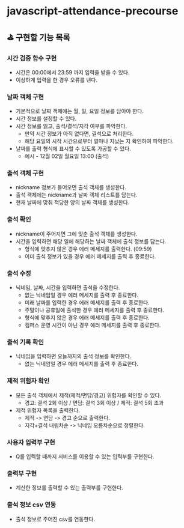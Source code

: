 # javascript-attendance-precourse

## ⛳ 구현할 기능 목록

### 시간 검증 함수 구현

- 시간은 00:00에서 23:59 까지 입력을 받을 수 있다.
- 이상하게 입력을 한 경우 오류를 낸다.

### 날짜 객체 구현

- 기본적으로 날짜 객체에는 월, 일, 요일 정보를 담아야 한다.
- 시간 정보를 설정할 수 있다.
- 시간 정보를 읽고, 출석/결석/지각 여부를 파악한다.
  - 만약 시간 정보가 아직 없다면, 결석으로 처리한다.
  - 해당 요일의 시작 시간으로부터 얼마나 지났는 지 확인하여 파악한다.
- 날짜를 출력 형식에 표시할 수 있도록 가공할 수 있다.
  - 예시 - 12월 02일 월요일 13:00 (출석)

### 출석 객체 구현

- nickname 정보가 들어오면 출석 객체를 생성한다.
- 출석 객체에는 nickname과 날짜 객체 리스트를 담는다.
- 현재 날짜에 맞춰 적당한 양의 날짜 객체를 생성한다.

### 출석 확인

- nickname이 주어지면 그에 맞춘 출석 객체를 생성한다.
- 시간을 입력하면 해당 일에 해당하는 날짜 객체에 출석 정보를 담는다.
  - 형식에 맞추지 않은 경우 에러 메세지를 출력한다. (09:59)
  - 이미 출석 정보가 있을 경우 에러 메세지를 출력 후 종료한다.

### 출석 수정

- 닉네임, 날짜, 시간을 입력하면 출석을 수정한다.
  - 없는 닉네임일 경우 에러 메세지를 출력 후 종료한다.
  - 미래 날짜를 입력한 경우 에러 메세지를 출력 후 종료한다.
  - 주말이나 공휴일에 출석한 경우 에러 메세지를 출력 후 종료한다.
  - 형식에 맞추지 않은 경우 에러 메세지를 출력 후 종료한다.
  - 캠퍼스 운영 시간이 아닌 경우 에러 메세지를 출력 후 종료한다.

### 출석 기록 확인

- 닉네임을 입력하면 오늘까지의 출석 정보를 확인한다.
  - 없는 닉네임일 경우 에러 메세지를 출력 후 종료한다.

### 제적 위험자 확인

- 모든 출석 객체에서 제적(제적/면담/경고) 위험자를 확인할 수 있다.
  - 경고: 결석 2회 이상 / 면담: 결석 3회 이상 / 제적: 결석 5회 초과
- 제적 위험자 목록을 출력한다.
  - 제적 -> 면담 -> 경고 순으로 출력한다.
  - 지각+결석 내림차순 -> 닉네임 오름차순으로 정렬한다.

### 사용자 입력부 구현

- Q를 입력할 때까지 서비스를 이용할 수 있는 입력부를 구현한다.

### 출력부 구현

- 계산한 정보를 출력할 수 있는 출력부를 구현한다.

### 출석 정보 csv 연동

- 출석 정보로 주어진 csv를 연동한다.
